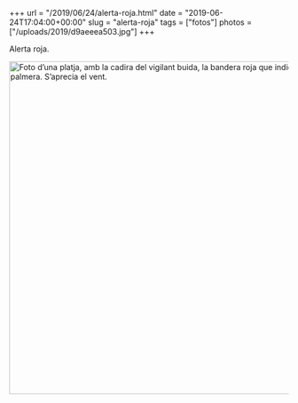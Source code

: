 +++
url = "/2019/06/24/alerta-roja.html"
date = "2019-06-24T17:04:00+00:00"
slug = "alerta-roja"
tags = ["fotos"]
photos = ["/uploads/2019/d9aeeea503.jpg"]
+++

Alerta roja.

<img src="/uploads/2019/d9aeeea503.jpg" width="600" height="600" alt="Foto d’una platja, amb la cadira del vigilant buida, la bandera roja que indica perill i una palmera. S’aprecia el vent.">
